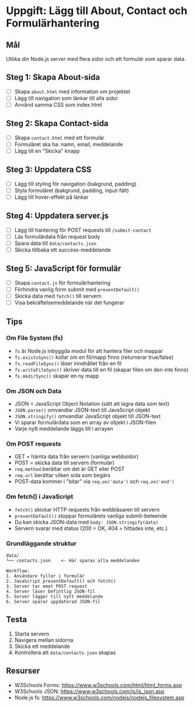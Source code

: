 # Uppgift: Lägg till About, Contact och Formulärhantering

## Mål

Utöka din Node.js server med flera sidor och ett formulär som sparar data.

## Steg 1: Skapa About-sida

- [ ] Skapa `about.html` med information om projektet
- [ ] Lägg till navigation som länkar till alla sidor
- [ ] Använd samma CSS som index.html

## Steg 2: Skapa Contact-sida

- [ ] Skapa `contact.html` med ett formulär
- [ ] Formuläret ska ha: namn, email, meddelande
- [ ] Lägg till en "Skicka" knapp

## Steg 3: Uppdatera CSS

- [ ] Lägg till styling för navigation (bakgrund, padding)
- [ ] Styla formuläret (bakgrund, padding, input-fält)
- [ ] Lägg till hover-effekt på länkar

## Steg 4: Uppdatera server.js

- [ ] Lägg till hantering för POST requests till `/submit-contact`
- [ ] Läs formulärdata från request body
- [ ] Spara data till `data/contacts.json`
- [ ] Skicka tillbaka ett success-meddelande

## Steg 5: JavaScript för formulär

- [ ] Skapa `contact.js` för formulärhantering
- [ ] Förhindra vanlig form submit med `preventDefault()`
- [ ] Skicka data med `fetch()` till servern
- [ ] Visa bekräftelsemeddelande när det fungerar

## Tips

### Om File System (fs)

- `fs` är Node.js inbyggda modul för att hantera filer och mappar
- `fs.existsSync()` kollar om en fil/mapp finns (returnerar true/false)
- `fs.readFileSync()` läser innehållet från en fil
- `fs.writeFileSync()` skriver data till en fil (skapar filen om den inte finns)
- `fs.mkdirSync()` skapar en ny mapp

### Om JSON och Data

- JSON = JavaScript Object Notation (sätt att lagra data som text)
- `JSON.parse()` omvandlar JSON-text till JavaScript objekt
- `JSON.stringify()` omvandlar JavaScript objekt till JSON-text
- Vi sparar formulärdata som en array av objekt i JSON-filen
- Varje nytt meddelande läggs till i arrayen

### Om POST requests

- GET = hämta data från servern (vanliga webbsidor)
- POST = skicka data till servern (formulär)
- `req.method` berättar om det är GET eller POST
- `req.url` berättar vilken sida som begärs
- POST-data kommer i "bitar" via `req.on('data')` och `req.on('end')`

### Om fetch() i JavaScript

- `fetch()` skickar HTTP requests från webbläsaren till servern
- `preventDefault()` stoppar formulärets vanliga submit-beteende
- Du kan skicka JSON-data med `body: JSON.stringify(data)`
- Servern svarar med status (200 = OK, 404 = hittades inte, etc.)

### Grundläggande struktur

```
data/
└── contacts.json    <- Här sparas alla meddelanden

Workflow:
1. Användare fyller i formulär
2. JavaScript preventDefault() och fetch()
3. Server tar emot POST request
4. Server läser befintlig JSON-fil
5. Server lägger till nytt meddelande
6. Server sparar uppdaterad JSON-fil
```

## Testa

1. Starta servern
2. Navigera mellan sidorna
3. Skicka ett meddelande
4. Kontrollera att `data/contacts.json` skapas

## Resurser

- W3Schools Forms: https://www.w3schools.com/html/html_forms.asp
- W3Schools JSON: https://www.w3schools.com/js/js_json.asp
- Node.js fs: https://www.w3schools.com/nodejs/nodejs_filesystem.asp
